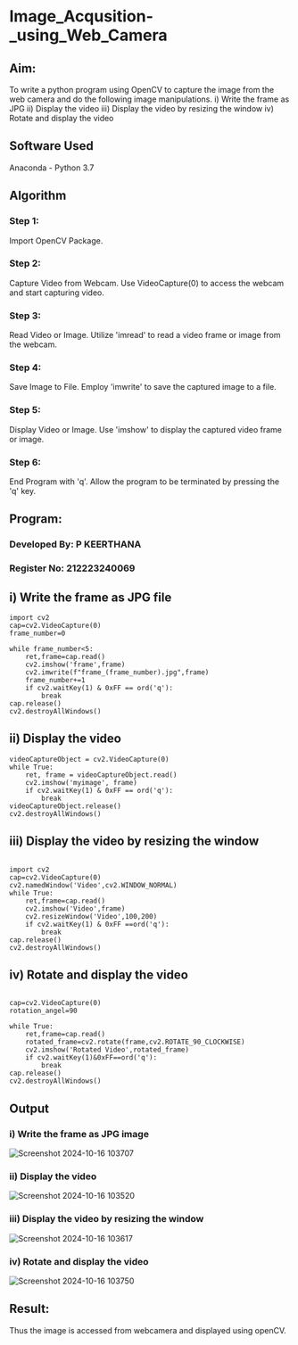 # Image_Acqusition-_using_Web_Camera

## Aim:
 
To write a python program using OpenCV to capture the image from the web camera and do the following image manipulations.
i) Write the frame as JPG 
ii) Display the video 
iii) Display the video by resizing the window
iv) Rotate and display the video

## Software Used
Anaconda - Python 3.7
## Algorithm
### Step 1:
Import OpenCV Package.

### Step 2:
Capture Video from Webcam. Use VideoCapture(0) to access the webcam and start capturing video.

### Step 3:
Read Video or Image. Utilize 'imread' to read a video frame or image from the webcam.

### Step 4:
Save Image to File. Employ 'imwrite' to save the captured image to a file.

### Step 5:
Display Video or Image. Use 'imshow' to display the captured video frame or image.

### Step 6:
End Program with 'q'. Allow the program to be terminated by pressing the 'q' key.


## Program:

### Developed By: P KEERTHANA
### Register No: 212223240069

## i) Write the frame as JPG file

```
import cv2
cap=cv2.VideoCapture(0)
frame_number=0

while frame_number<5:
    ret,frame=cap.read()
    cv2.imshow('frame',frame)
    cv2.imwrite(f"frame_(frame_number).jpg",frame)
    frame_number+=1
    if cv2.waitKey(1) & 0xFF == ord('q'):
        break
cap.release()
cv2.destroyAllWindows()

```


## ii) Display the video

```
videoCaptureObject = cv2.VideoCapture(0)
while True:
    ret, frame = videoCaptureObject.read()
    cv2.imshow('myimage', frame)
    if cv2.waitKey(1) & 0xFF == ord('q'):
        break
videoCaptureObject.release()
cv2.destroyAllWindows()  
```


## iii) Display the video by resizing the window

```

import cv2
cap=cv2.VideoCapture(0)
cv2.namedWindow('Video',cv2.WINDOW_NORMAL)
while True:
    ret,frame=cap.read()
    cv2.imshow('Video',frame)
    cv2.resizeWindow('Video',100,200)
    if cv2.waitKey(1) & 0xFF ==ord('q'):
        break
cap.release()
cv2.destroyAllWindows()        

```


## iv) Rotate and display the video

```

cap=cv2.VideoCapture(0)
rotation_angel=90

while True:
    ret,frame=cap.read()
    rotated_frame=cv2.rotate(frame,cv2.ROTATE_90_CLOCKWISE)
    cv2.imshow('Rotated Video',rotated_frame)
    if cv2.waitKey(1)&0xFF==ord('q'):
        break
cap.release()
cv2.destroyAllWindows()  
```

## Output

### i) Write the frame as JPG image

![Screenshot 2024-10-16 103707](https://github.com/user-attachments/assets/a8c6d268-c171-40b9-b9d0-6adedff522d9)


### ii) Display the video

![Screenshot 2024-10-16 103520](https://github.com/user-attachments/assets/4f1f71d5-f8bb-4bf1-bc99-9099b5cbd58f)


### iii) Display the video by resizing the window

![Screenshot 2024-10-16 103617](https://github.com/user-attachments/assets/9a27b18a-edea-49ad-81b1-80217593719a)


### iv) Rotate and display the video

![Screenshot 2024-10-16 103750](https://github.com/user-attachments/assets/9c740fb8-ac5d-42e0-9128-3cd8ed646973)

## Result:
Thus the image is accessed from webcamera and displayed using openCV.

